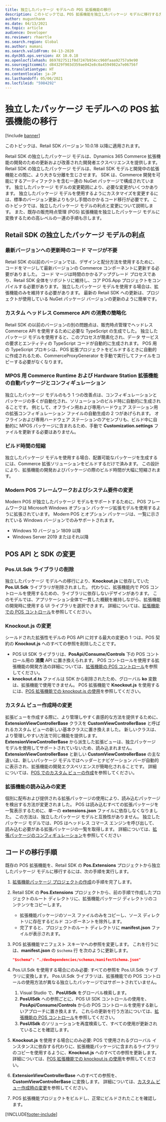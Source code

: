 ```yaml
---
title: 独立したパッケージ モデルへの POS 拡張機能の移行
description: このトピックでは、POS 拡張機能を独立したパッケージ モデルに移行する方法について説明します。
author: mugunthanm
ms.date: 04/13/2021
ms.topic: article
audience: Developer
ms.reviewer: rhaertle
ms.search.region: Global
ms.author: mumani
ms.search.validFrom: 04-13-2020
ms.dyn365.ops.version: AX 10.0.18
ms.openlocfilehash: 8697827511f0d7247b934cc960faaa92757a9e90
ms.sourcegitcommit: d84329f903d359ae042e8c0a4594982a7e06756f
ms.translationtype: HT
ms.contentlocale: ja-JP
ms.lasthandoff: 05/06/2021
ms.locfileid: "5984292"
---
```

# <a name="migrate-a-pos-extension-to-the-independent-packaging-model"></a>独立したパッケージ モデルへの POS 拡張機能の移行

[!include [banner](../../../includes/banner.md)]

このトピックは、Retail SDK バージョン 10.0.18 以降に適用されます。

Retail SDK の独立したパッケージ モデルは、Dynamics 365 Commerce 拡張機能の開発のための更新および改善された開発者エクスペリエンスを提供します。 Retail SDK の独立したパッケージ モデルは、Retail SDK モデルと開発中の拡張機能との間に、より大きな分離を生じさせます。 SDK は、Commerce 開発を可能にするアーティファクトを含む一連の NuGet パッケージで構成されています。 独立したパッケージ モデルの変更範囲により、必要な変更がいくつかあります。 独立したパッケージ モデルを使用するようにカスタマイズを変更するには、標準のバージョン更新よりも少し手間のかかるコード移行が必要です。 このトピックでは、独立したパッケージ モデルの利点と変更について説明します。 また、既存の販売時点管理 (POS) 拡張機能を独立したパッケージ モデルに変換するための高レベルの一連の手順も示します。

## <a name="benefits-of-the-independent-packaging-model-in-the-retail-sdk"></a>Retail SDK の独立したパッケージ モデルの利点

### <a name="no-code-merge-required-when-updating-to-the-latest-version"></a>最新バージョンへの更新時のコード マージが不要

Retail SDK の以前のバージョンでは、デザインと配分方法を使用するために、コードをマージして最新バージョンの Commerce コンポーネントに更新する必要がありました。 コード マージは時間のかかるアップグレード プロセスであり、Retail SDK 全体をリポジトリに維持し、コア POS.App プロジェクトをコンパイルする必要があります。 独立したパッケージ モデルを使用する場合は、拡張機能のみを維持する必要があります。 最新の Retail SDK への更新は、プロジェクトが使用している NuGet パッケージ バージョンの更新のように簡単です。

### <a name="simplified-consumption-of-custom-headless-commerce-apis"></a>カスタム ヘッドレス Commerce API の消費の簡略化

Retail SDK の以前のバージョンの別の問題点は、販売時点管理でヘッドレス Commerce API を使用するために必要な TypeScript の生成でした。 独立したパッケージ モデルを使用すると、このプロセスが簡素化され、データ サービスの要求とエンティティの TypeScript コードが自動的に生成されます。 POS 用の TypeScript プロキシは、POS 拡張プロジェクトをビルドするときに自動的に作成されるため、CommerceProxyGenerator を手動で実行してファイルをコピーする必要がなくなります。

### <a name="automated-packaging-and-configuration-of-commerce-runtime-and-hardware-station-extensions-for-mpos"></a>MPOS 用 Commerce Runtime および Hardware Station 拡張機能の自動パッケージとコンフィギュレーション

独立したパッケージ モデルのもう 1 つの改善点は、コンフィギュレーションとパッケージの多くが自動化され、ソリューションのビルド時に自動的に生成されることです。 例として、オフライン用および専用ハードウェア ステーション用の拡張コンフィギュレーション ファイルの自動生成の 2 つがあげられます。 オフラインおよび専用ハードウェア ステーションのアセンブリも、ビルド中に自動的に MPOS パッケージに含まれるため、手動で **Customization.settings** ファイルを更新する必要はありません。

### <a name="improved-build-times"></a>ビルド時間の短縮

独立したパッケージ モデルを使用する場合、配置可能なパッケージを生成するには、Commerce 拡張ソリューションをビルドするだけで済みます。 この設計により、拡張機能の開発およびパッケージの際のビルド時間が大幅に短縮されます。

### <a name="modern-pos-framework-and-system-requirement-changes"></a>Modern POS フレームワークおよびシステム要件の変更

Modern POS が独立したパッケージ モデルをサポートするために、POS フレームワークは Microsoft Windows オプション パッケージ拡張モデルを使用するように拡張されています。 Modern POS とオプション パッケージは、一覧に示されている Windows バージョンでのみサポートされます。

+ Windows 10 バージョン 1809 以降
+ Windows Server 2019 またはそれ以降

## <a name="pos-api-and-sdk-changes"></a>POS API と SDK の変更

### <a name="removal-of-posuisdk-library"></a>Pos.UI.Sdk ライブラリの削除

独立したパッケージ モデルへの移行により、**Knockout.js** に依存していた **Pos.UI.Sdk** ライブラリが削除されました。 代わりに、拡張機能内で POS コントロールを使用するための、ライブラリに依存しないデザインがあります。 このモデルでは、アプリケーション全体で一貫した概観を維持しながら、拡張機能の開発時に使用する UI ライブラリを選択できます。 詳細については、[拡張機能での POS コントロール](controls-pos-extension.md)を参照してください。

### <a name="knockoutjs-changes"></a>Knockout.js の変更

シールドされた拡張性モデルの POS API に対する最大の変更の 1 つは、POS 契約の **Knockout.js** へのすべての参照を削除したことです。

+ POS UI SDK ライブラリは、**PosApi/Consume/Controls** 下の POS コントロール用の **消費** API に置き換えられます。 POS コントロールを使用する拡張機能の開発方法の詳細については、[拡張機能の POS コントロール](controls-pos-extension.md)を参照してください。
+ **knockout.d.ts** ファイルは SDK から削除されたため、グローバル **ko** 変数は、拡張機能で使用できません。 POS 拡張機能で **Knockout.js** を使用するには、[POS 拡張機能での knockout.js の使用](knockout-pos-extension.md)を参照してください。

### <a name="changes-when-creating-a-custom-view"></a><a id="custom-view"></a>カスタム ビュー作成時の変更

拡張ビューを作成する際に、より管理しやすく直感的な方法を提供するために、**ExtensionViewControllerBase** クラスを **CustomViewControllerBase** と呼ばれるカスタム ビューの新しい基本クラスに置き換えました。 新しいクラスは、より管理しやすい方法で同じ機能を提供します。 **ExtensionViewControllerBase** から派生した拡張ビューは、独立パッケージ モデルを使用してサポートされていないため、読み込まれません。 **ExtensionViewControllerBase** と新しい **CustomViewControllerBase** の主な違いは、新しいパッケージ モデルではヘッダーとナビゲーション バーが自動的に表示され、拡張機能の開発エクスペリエンスが簡略化されることです。 詳細については、[POS でのカスタム ビューの作成](custom-pos-view.md)を参照してください。

### <a name="extension-loading-changes"></a>拡張機能の読み込みの変更

個別に配布および提供される拡張パッケージの使用により、読み込むパッケージを検出する方法が変更されました。 POS は読み込むすべての拡張パッケージを一覧表示するために、単一の **extensions.json** ファイルに依存しなくなりました。 この方法は、独立したパッケージ モデルと互換性がありません。 独立したパッケージ モデルでは、POS はヘッドレス コマース エンジンを呼び出して、読み込む必要がある拡張パッケージの一覧を取得します。 詳細については、[拡張パッケージのコンフィギュレーション](pos-extension-basics.md#configuring-extension-packages)を参照してください

## <a name="code-migration-steps"></a>コードの移行手順

既存の POS 拡張機能を、Retail SDK の **Pos.Extensions** プロジェクトから独立したパッケージ モデルに移行するには、次の手順を実行します。

1. [拡張機能パッケージ プロジェクトの作成](create-pos-extension-package.md)の手順を完了します。

2. Retail SDK の **Pos.Extensions** プロジェクトから、前の手順で作成したプロジェクトのルート ディレクトリに、拡張機能パッケージ ディレクトリのコンテンツをコピーします。
    + 拡張機能パッケージのソース ファイルのみをコピーし、ソース ディレクトリに存在するビルド コンポーネントを除外します。
    + 完了すると、プロジェクトのルート ディレクトリに **manifest.json** ファイルが表示されます。

3. POS 拡張機能マニフェスト スキーマへの参照を変更します。 これを行うには、**manifest.json** の `$schema` 行 を次のように更新します。

    ```json
    "$schema": "./devDependencies/schemas/manifestSchema.json"
    ```

4. Pos.UI.Sdk を使用する場合にのみ必要: すべての参照を Pos.UI.Sdk ライブラリに変換します。 Pos.UI.Sdk ライブラリは、拡張機能での POS コントロールの使用方法が異なる独立したパッケージではサポートされていません。

    1. Visual Studio で、**PosUISdk** をグローバル検索します。
    2. **PosUISdk** への参照ごとに、POS UI SDK コントロールの使用を、**PosApi/Consume/Controls** からの POS コントロールを使用する新しいアプローチに置き換えます。 これらの更新を行う方法については、[拡張機能の POS コントロール](controls-pos-extension.md)を参照してください。
    3. **PosUISdk** のソリューションを再度検索して、すべての使用が更新されていることを確認します。

5. **Knockout.js** を使用する場合にのみ必要: POS で使用されるグローバル インスタンスに依存する代わりに、拡張機能パッケージに含まれるライブラリのコピーを使用するように、**Knockout.js** へのすべての参照を更新します。 詳細については、[POS 拡張機能での knockout.js の使用](knockout-pos-extension.md)を参照してください。

6. **ExtensionViewControllerBase** へのすべての参照を、**CustomViewControllerBase** に変換します。 詳細については、[カスタム ビュー作成時の変更](#custom-view)を参照してください。

7. POS 拡張機能プロジェクトをビルドし、正常にビルドされたことを確認します。

[!INCLUDE[footer-include](../../../includes/footer-banner.md)]
